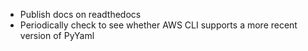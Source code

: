 - Publish docs on readthedocs
- Periodically check to see whether AWS CLI supports a more recent version of PyYaml

